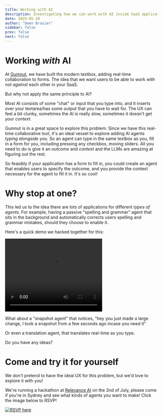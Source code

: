 ```yaml
---
title: Working with AI
description: Investigating how we can work with AI inside SaaS applications
date: 2025-05-28
author: "Owen Brasier"
sidebar: false
prev: false
next: false
---
```


# Working _with_ AI

At [Gumnut](https://gumnut.dev), we have built the modern textbox, adding real-time collaboration to forms. The idea that we want users to be able to work _with_ not _against_ each other in your SaaS.

But why not apply the same principle to AI?

Most AI consists of some "chat" or input that you type into, and it inserts over your textarea/has some output that you have to wait for. The UX can feel a bit clunky, sometimes the AI is really slow, sometimes it doesn't get _your context_.

Gumnut is in a great space to explore this problem. Since we have this real-time collaborative tool, it's an ideal vessel to explore adding AI agents _typing alongside you_. So an agent can type in the same textbox as you, fill in a form for you, including pressing any checkbox, moving sliders. All you need to do is give it an _outcome_ and _context_ and the LLMs are amazing at figuring out the rest.

So feasibly if your application has a form to fill in, you could create an agent that enables users to specify the outcome, and you provide the context necessary for the agent to fill it in. It's so cool!

# Why stop at one?

This led us to the idea there are lots of applications for different _types of agents_. For example, having a passive "spelling and grammar" agent that sits in the background and automatically corrects users spelling and grammar mistakes, should they choose to enable it.

Here's a quick demo we hacked together for this:

<video width="320" height="240" controls>
  <source src="https://gumnut.dev/assets/demo-multi-DsdOMSR4.mp4" type="video/mp4">
</video>

What about a "snapshot agent" that notices, "hey you just made a large change, I took a snapshot from a few seconds ago incase you need it"

Or even a translation agent, that translates real-time as you type.

Do you have any ideas?

# Come and try it for yourself

We don't pretend to have the ideal UX for this problem, but we'd love to explore it with you!

We're running a hackathon at [Relevance AI](https://relevance.ai/) on the 2nd of July, please come if you're in Sydney and see what kinds of agents you want to make! Click the image below to RSVP!

[![RSVP here](/public/images/gumnut-hackathon-static.png)](https://gumnut.dev/hack)
